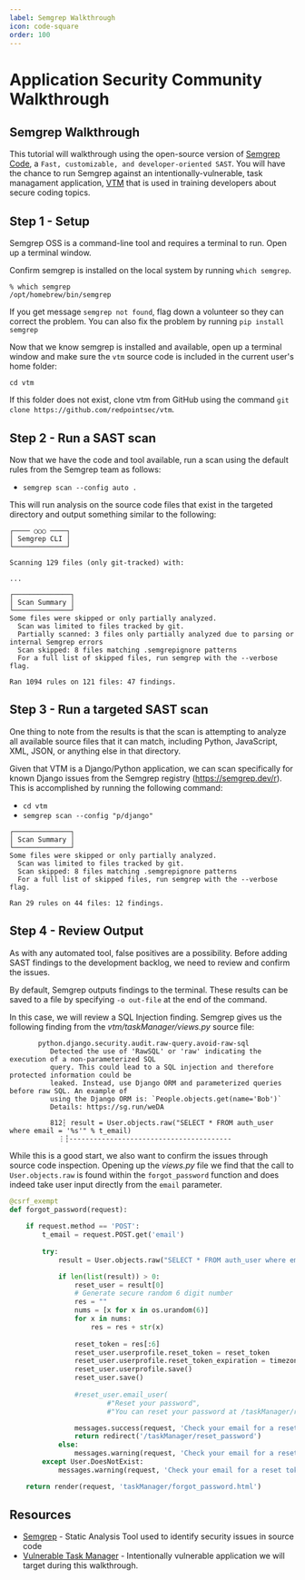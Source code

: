 ```yaml
---
label: Semgrep Walkthrough
icon: code-square
order: 100
---
```


# Application Security Community Walkthrough
## Semgrep Walkthrough

This tutorial will walkthrough using the open-source version of [Semgrep Code](https://semgrep.dev/products/semgrep-code/), a `Fast, customizable, and developer-oriented SAST`. You will have the chance to run Semgrep against an intentionally-vulnerable, task managament application, [VTM](https://github.com/redpointsec/vtm) that is used in training developers about secure coding topics.

## Step 1 - Setup

Semgrep OSS is a command-line tool and requires a terminal to run. Open up a terminal window.

Confirm semgrep is installed on the local system by running `which semgrep`.

```
% which semgrep
/opt/homebrew/bin/semgrep
```

If you get message `semgrep not found`, flag down a volunteer so they can correct the problem. You can also fix the problem by running `pip install semgrep`

Now that we know semgrep is installed and available, open up a terminal window and make sure the `vtm` source code is included in the current user's home folder:

```
cd vtm
```

If this folder does not exist, clone vtm from GitHub using the command `git clone https://github.com/redpointsec/vtm`.

## Step 2 - Run a SAST scan

Now that we have the code and tool available, run a scan using the default rules from the Semgrep team as follows: 

* `semgrep scan --config auto .`

This will run analysis on the source code files that exist in the targeted directory and output something similar to the following:

```
┌──── ○○○ ────┐
│ Semgrep CLI │               
└─────────────┘               
                              
Scanning 129 files (only git-tracked) with:
                                      
...
                    
┌──────────────┐
│ Scan Summary │
└──────────────┘
Some files were skipped or only partially analyzed.
  Scan was limited to files tracked by git.
  Partially scanned: 3 files only partially analyzed due to parsing or internal Semgrep errors
  Scan skipped: 8 files matching .semgrepignore patterns
  For a full list of skipped files, run semgrep with the --verbose flag.

Ran 1094 rules on 121 files: 47 findings.

```

## Step 3 - Run a targeted SAST scan

One thing to note from the results is that the scan is attempting to analyze all available source files that it can match, including Python, JavaScript, XML, JSON, or anything else in that directory.

Given that VTM is a Django/Python application, we can scan specifically for known Django issues from the Semgrep registry (https://semgrep.dev/r). This is accomplished by running the following command:

* `cd vtm`
* `semgrep scan --config "p/django"`

```
┌──────────────┐
│ Scan Summary │
└──────────────┘
Some files were skipped or only partially analyzed.
  Scan was limited to files tracked by git.
  Scan skipped: 8 files matching .semgrepignore patterns
  For a full list of skipped files, run semgrep with the --verbose flag.

Ran 29 rules on 44 files: 12 findings.
```

## Step 4 - Review Output

As with any automated tool, false positives are a possibility. Before adding SAST findings to the development backlog, we need to review and confirm the issues.

By default, Semgrep outputs findings to the terminal. These results can be saved to a file by specifying `-o out-file` at the end of the command.

In this case, we will review a SQL Injection finding. Semgrep gives us the following finding from the _vtm/taskManager/views.py_ source file:

```
       python.django.security.audit.raw-query.avoid-raw-sql                              
          Detected the use of 'RawSQL' or 'raw' indicating the execution of a non-parameterized SQL
          query. This could lead to a SQL injection and therefore protected information could be   
          leaked. Instead, use Django ORM and parameterized queries before raw SQL. An example of  
          using the Django ORM is: `People.objects.get(name='Bob')`                                
          Details: https://sg.run/weDA                                                             
                                                                                                   
          812┆ result = User.objects.raw("SELECT * FROM auth_user where email = '%s'" % t_email)
            ⋮┆----------------------------------------

```

While this is a good start, we also want to confirm the issues through source code inspection. Opening up the _views.py_ file we find that the call to `User.objects.raw` is found within the `forgot_password` function and does indeed take user input directly from the `email` parameter.

```python
@csrf_exempt
def forgot_password(request):
            
    if request.method == 'POST':
        t_email = request.POST.get('email')
    
        try:
            result = User.objects.raw("SELECT * FROM auth_user where email = '%s'" % t_email)

            if len(list(result)) > 0:
                reset_user = result[0]
                # Generate secure random 6 digit number
                res = ""
                nums = [x for x in os.urandom(6)]
                for x in nums:
                    res = res + str(x)
                   
                reset_token = res[:6]
                reset_user.userprofile.reset_token = reset_token
                reset_user.userprofile.reset_token_expiration = timezone.now() + datetime.timedelta(minutes=10)
                reset_user.userprofile.save()
                reset_user.save()
        
                #reset_user.email_user(
                        #"Reset your password",
                        #"You can reset your password at /taskManager/reset_password/. Use \"{}\" as your token. This link will only work for 10 minutes.".format(reset_token))

                messages.success(request, 'Check your email for a reset token')
                return redirect('/taskManager/reset_password')
            else:
                messages.warning(request, 'Check your email for a reset token')
        except User.DoesNotExist:
            messages.warning(request, 'Check your email for a reset token')

    return render(request, 'taskManager/forgot_password.html')
```

## Resources

- [Semgrep](https://semgrep.dev/) - Static Analysis Tool used to identify security issues in source code
- [Vulnerable Task Manager](https://github.com/redpointsec/vtm) - Intentionally vulnerable application we will target during this walkthrough.
